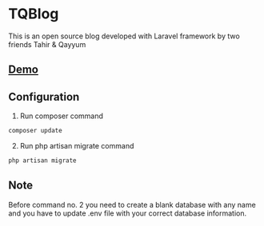 # TQBlog
This is an open source blog developed with Laravel framework by two friends Tahir & Qayyum

## [Demo](http://tahirafridi.com)

## Configuration

1. Run composer command
```php
composer update
```
2. Run php artisan migrate command
```php
php artisan migrate
```

## Note
Before command no. 2 you need to create a blank database with any name and you have to update .env file with your correct database information.